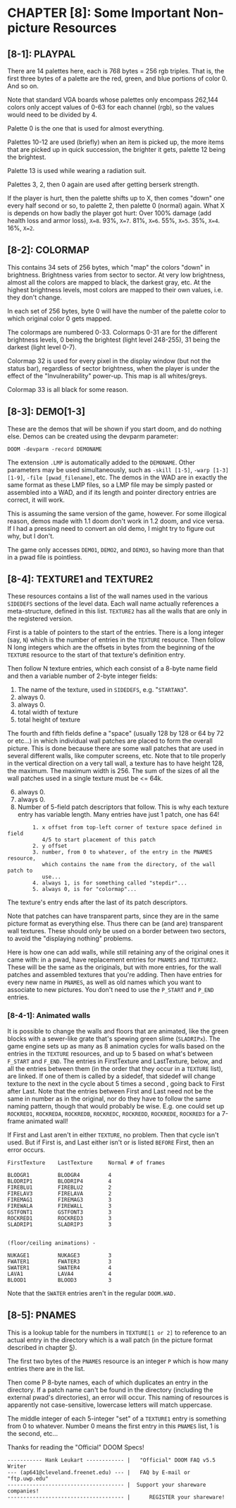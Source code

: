 # CHAPTER [8]: Some Important Non-picture Resources
## [8-1]: PLAYPAL
There are 14 palettes here, each is 768 bytes = 256 rgb triples. That is, the first three bytes of a palette are the red, green, and blue portions of color 0. And so on.

Note that standard VGA boards whose palettes only encompass 262,144 colors only accept values of 0-63 for each channel (rgb), so the values would need to be divided by 4.

Palette 0 is the one that is used for almost everything.

Palettes 10-12 are used (briefly) when an item is picked up, the more items that are picked up in quick succession, the brighter it gets, palette 12 being the brightest.

Palette 13 is used while wearing a radiation suit.

Palettes 3, 2, then 0 again are used after getting berserk strength.

If the player is hurt, then the palette shifts up to X, then comes "down" one every half second or so, to palette 2, then palette 0 (normal) again. What X is depends on how badly the player got hurt: Over 100% damage (add health loss and armor loss), `X=8`. 93%, `X=7`. 81%, `X=6`. 55%, `X=5`. 35%, `X=4`. 16%, `X=2`.

## [8-2]: COLORMAP
This contains 34 sets of 256 bytes, which "map" the colors "down" in brightness. Brightness varies from sector to sector. At very low brightness, almost all the colors are mapped to black, the darkest gray, etc. At the highest brightness levels, most colors are mapped to their own values, i.e. they don't change.

In each set of 256 bytes, byte 0 will have the number of the palette color to which original color 0 gets mapped.

The colormaps are numbered 0-33. Colormaps 0-31 are for the different brightness levels, 0 being the brightest (light level 248-255), 31 being the darkest (light level 0-7).

Colormap 32 is used for every pixel in the display window (but not the status bar), regardless of sector brightness, when the player is under the effect of the "Invulnerability" power-up. This map is all whites/greys.

Colormap 33 is all black for some reason.

## [8-3]: DEMO[1-3]
These are the demos that will be shown if you start doom, and do nothing else. Demos can be created using the devparm parameter:

`DOOM -devparm -record DEMONAME`

The extension `.LMP` is automatically added to the `DEMONAME`. Other parameters may be used simultaneously, such as `-skill [1-5]`, `-warp [1-3] [1-9]`, `-file [pwad_filename]`, etc. The demos in the WAD are in exactly the same format as these LMP files, so a LMP file may be simply pasted or assembled into a WAD, and if its length and pointer directory entries are correct, it will work.

This is assuming the same version of the game, however. For some illogical reason, demos made with 1.1 doom don't work in 1.2 doom, and vice versa. If I had a pressing need to convert an old demo, I might try to figure out why, but I don't.

The game only accesses `DEMO1`, `DEMO2`, and `DEMO3`, so having more than that in a pwad file is pointless.

## [8-4]: TEXTURE1 and TEXTURE2
These resources contains a list of the wall names used in the various `SIDEDEFS` sections of the level data. Each wall name actually references a meta-structure, defined in this list. `TEXTURE2` has all the walls that are only in the registered version.

First is a table of pointers to the start of the entries. There is a long integer (say, `N`) which is the number of entries in the `TEXTURE` resource. Then follow N long integers which are the offsets in bytes from the beginning of the `TEXTURE` resource to the start of that texture's definition entry.

Then follow N texture entries, which each consist of a 8-byte name field and then a variable number of 2-byte integer fields:

1. The name of the texture, used in `SIDEDEFS`, e.g. "`STARTAN3`".
2. always 0.
3. always 0.
4. total width of texture
5. total height of texture

  The fourth and fifth fields define a "space" (usually 128 by 128 or 64 by 72 or etc...) in which individual wall patches are placed to form the overall picture. This is done because there are some wall patches that are used in several different walls, like computer screens, etc. Note that to tile properly in the vertical direction on a very tall wall, a texture has to have height 128, the maximum. The maximum width is 256. The sum of the sizes of all the wall patches used in a single texture must be <= 64k.

6. always 0.
7. always 0.
8. Number of 5-field patch descriptors that follow. This is why each texture
    entry has variable length. Many entries have just 1 patch, one has 64!

```
        1. x offset from top-left corner of texture space defined in field
           4/5 to start placement of this patch
        2. y offset
        3. number, from 0 to whatever, of the entry in the PNAMES resource,
           which contains the name from the directory, of the wall patch to
           use...
        4. always 1, is for something called "stepdir"...
        5. always 0, is for "colormap"...
```

The texture's entry ends after the last of its patch descriptors.

Note that patches can have transparent parts, since they are in the same picture format as everything else. Thus there can be (and are) transparent wall textures. These should only be used on a border between two sectors, to avoid the "displaying nothing" problems.

Here is how one can add walls, while still retaining any of the original ones it came with: in a pwad, have replacement entries for `PNAMES` and `TEXTURE2`. These will be the same as the originals, but with more entries, for the wall patches and assembled textures that you're adding. Then have entries for every new name in `PNAMES`, as well as old names which you want to associate to new pictures. You don't need to use the `P_START` and `P_END` entries.

### [8-4-1]: Animated walls
It is possible to change the walls and floors that are animated, like the green blocks with a sewer-like grate that's spewing green slime (`SLADRIPx`). The game engine sets up as many as 8 animation cycles for walls based on the entries in the `TEXTURE` resources, and up to 5 based on what's between `F_START` and `F_END`. The entries in FirstTexture and LastTexture, below, and all the entries between them (in the order that they occur in a `TEXTURE` list), are linked. If one of them is called by a sidedef, that sidedef will change texture to the next in the cycle about 5 times a second , going back to First after Last. Note that the entries between First and Last need not be the same in number as in the original, nor do they have to follow the same naming pattern, though that would probably be wise. E.g. one could set up `ROCKRED1`, `ROCKREDA`, `ROCKREDB`, `ROCKREDC`, `ROCKREDD`, `ROCKREDE`, `ROCKRED3` for a 7-frame animated wall!

If First and Last aren't in either `TEXTURE`, no problem. Then that cycle isn't used. But if First is, and Last either isn't or is listed `BEFORE` First, then an error occurs.

```
FirstTexture    LastTexture     Normal # of frames

BLODGR1         BLODGR4         4
BLODRIP1        BLODRIP4        4
FIREBLU1        FIREBLU2        2
FIRELAV3        FIRELAVA        2
FIREMAG1        FIREMAG3        3
FIREWALA        FIREWALL        3
GSTFONT1        GSTFONT3        3
ROCKRED1        ROCKRED3        3
SLADRIP1        SLADRIP3        3


(floor/ceiling animations) -

NUKAGE1         NUKAGE3         3
FWATER1         FWATER3         3
SWATER1         SWATER4         4
LAVA1           LAVA4           4
BLOOD1          BLOOD3          3
```

Note that the `SWATER` entries aren't in the regular `DOOM.WAD.`
## [8-5]: PNAMES
This is a lookup table for the numbers in `TEXTURE[1 or 2]` to reference to an actual entry in the directory which is a wall patch (in the picture format described in chapter [5]).

The first two bytes of the `PNAMES` resource is an integer `P` which is how many entries there are in the list.

Then come P 8-byte names, each of which duplicates an entry in the directory. If a patch name can't be found in the directory (including the external pwad's directories), an error will occur. This naming of resources is apparently not case-sensitive, lowercase letters will match uppercase.

The middle integer of each 5-integer "set" of a `TEXTURE1` entry is something from 0 to whatever. Number 0 means the first entry in this `PNAMES` list, 1 is the second, etc...

Thanks for reading the "Official" DOOM Specs!

```
----------- Hank Leukart ------------ |   "Official" DOOM FAQ v5.5 Writer
--- (ap641@cleveland.freenet.edu) --- |   FAQ by E-mail or "ftp.uwp.edu"
------------------------------------- |  Support your shareware companies!
------------------------------------- |      REGISTER your shareware!
```

[5]: ../master/Chapter5.md
